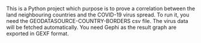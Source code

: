 This is a Python project which purpose is to prove a correlation between the land neighbouring countries and the COVID-19 virus spread.
To run it, you need the GEODATASOURCE-COUNTRY-BORDERS csv file. The virus data will be fetched automatically.
You need Gephi as the result graph are exported in GEXF format.
